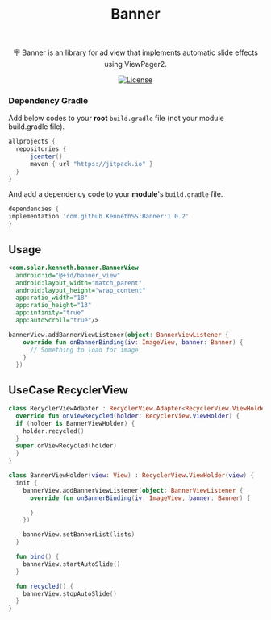 <h1 align="center">Banner</h1></br>

  <p align="center">
  🪧 Banner is an library for ad view  that implements automatic slide effects using ViewPager2.
  </p>





  <p align="center">
    <a href="https://opensource.org/licenses/Apache-2.0"><img alt="License" src="https://img.shields.io/badge/License-Apache%202.0-blue.svg"/></a>
  </p>




  ### Dependency Gradle 

  Add below codes to your **root** `build.gradle` file (not your module build.gradle file).

  ```gradle
allprojects {
    repositories {
        jcenter()
        maven { url "https://jitpack.io" }
    }
}
  ```

  And add a dependency code to your **module**'s `build.gradle` file.

  ```gradle
dependencies {
  implementation 'com.github.KennethSS:Banner:1.0.2'
}
  ```

  

  ## Usage

  ```xml
<com.solar.kenneth.banner.BannerView
    android:id="@+id/banner_view"
    android:layout_width="match_parent"
    android:layout_height="wrap_content"
    app:ratio_width="18"
    app:ratio_height="13"
    app:infinity="true"
    app:autoScroll="true"/>
  ```

  

  ```kotlin
bannerView.addBannerViewListener(object: BannerViewListener {
      override fun onBannerBinding(iv: ImageView, banner: Banner) {
        // Something to load for image
      }
    })
  ```

  ## UseCase RecyclerView

  ```kotlin
class RecyclerViewAdapter : RecyclerView.Adapter<RecyclerView.ViewHolder>() {
	override fun onViewRecycled(holder: RecyclerView.ViewHolder) {
    if (holder is BannerViewHolder) {
      holder.recycled()
    }
    super.onViewRecycled(holder)
	}
}

class BannerViewHolder(view: View) : RecyclerView.ViewHolder(view) { 
    init {
      bannerView.addBannerViewListener(object: BannerViewListener {
        override fun onBannerBinding(iv: ImageView, banner: Banner) {

        }
      })

      bannerView.setBannerList(lists)
    }

    fun bind() {
      bannerView.startAutoSlide()
    }

    fun recycled() {
      bannerView.stopAutoSlide()
    }
}

  ```

  

  

  
